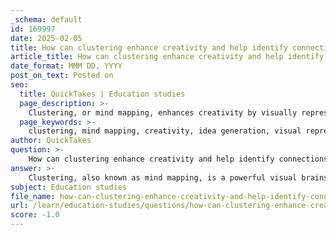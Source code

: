 ```yaml
---
_schema: default
id: 169997
date: 2025-02-05
title: How can clustering enhance creativity and help identify connections between ideas?
article_title: How can clustering enhance creativity and help identify connections between ideas?
date_format: MMM DD, YYYY
post_on_text: Posted on
seo:
  title: QuickTakes | Education studies
  page_description: >-
    Clustering, or mind mapping, enhances creativity by visually representing ideas, encouraging free association, identifying relationships, facilitating idea generation, and serving as an effective organizational tool for writers.
  page_keywords: >-
    clustering, mind mapping, creativity, idea generation, visual representation, free association, relationship identification, organizational tool, brainstorming, writing enhancement
author: QuickTakes
question: >-
    How can clustering enhance creativity and help identify connections between ideas?
answer: >-
    Clustering, also known as mind mapping, is a powerful visual brainstorming technique that can significantly enhance creativity and help writers identify connections between ideas. Here’s how clustering achieves these benefits:\n\n1. **Visual Representation of Ideas**: Clustering allows writers to start with a central idea and branch out to related concepts. This visual format helps in organizing thoughts in a way that is easy to understand and navigate. For instance, if a writer is exploring the topic of climate change, they can place 'climate change' at the center and create branches for causes, effects, and potential solutions. This visual mapping makes it easier to see how different ideas relate to one another.\n\n2. **Encouragement of Free Association**: As writers create branches from the central idea, they are encouraged to think freely and make connections that might not be immediately obvious. This process can lead to unexpected insights and new perspectives, fostering creativity. The act of visually connecting ideas can stimulate the brain to think of additional related concepts, enhancing the depth of exploration.\n\n3. **Identification of Relationships**: Clustering helps writers see the relationships between various ideas. By visually mapping out concepts, writers can identify patterns, similarities, and differences among ideas. This can be particularly useful in academic writing, where understanding the connections between theories, arguments, and evidence is crucial.\n\n4. **Facilitation of Idea Generation**: The clustering process is inherently generative. As writers branch out from the central idea, they can quickly jot down thoughts without the constraints of linear writing. This can lead to a richer pool of ideas to draw from when it comes time to draft an essay or paper.\n\n5. **Organizational Tool**: Once the clustering is complete, writers can use the visual map to organize their thoughts into a coherent structure. This can serve as a foundation for outlining an essay, ensuring that all relevant points are considered and logically arranged.\n\n6. **Enhanced Engagement**: The interactive nature of clustering can make the brainstorming process more engaging and enjoyable. Writers may find that they are more motivated to explore their ideas when they can visualize them in a dynamic way.\n\nIn summary, clustering enhances creativity by providing a structured yet flexible way to explore and connect ideas. It encourages free thinking, helps identify relationships, and serves as an effective organizational tool, ultimately leading to more insightful and well-structured writing.
subject: Education studies
file_name: how-can-clustering-enhance-creativity-and-help-identify-connections-between-ideas.md
url: /learn/education-studies/questions/how-can-clustering-enhance-creativity-and-help-identify-connections-between-ideas
score: -1.0
---
```


&nbsp;